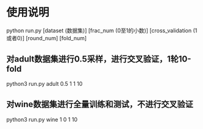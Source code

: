 # 使用说明
python run.py [dataset (数据集)] [frac_num (0至1的小数)] [cross_validation (1或者0)] [round_num] [fold_num]

## 对adult数据集进行0.5采样，进行交叉验证，1轮10-fold
python3 run.py adult 0.5 1 1 10

## 对wine数据集进行全量训练和测试，不进行交叉验证
python3 run.py wine 1 0 1 10
